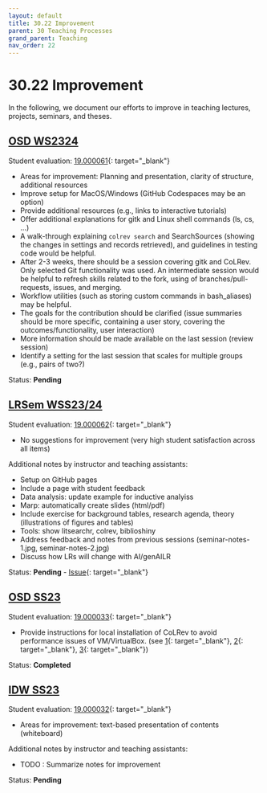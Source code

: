 ```yaml
---
layout: default
title: 30.22 Improvement
parent: 30 Teaching Processes
grand_parent: Teaching
nav_order: 22
---
```


# 30.22 Improvement

In the following, we document our efforts to improve in teaching lectures, projects, seminars, and theses.

## [OSD WS2324](../33_projects/33.02.osd-ws23-24.html)

Student evaluation: [19.000061](https://nc-2272638881871040784.nextcloud-ionos.com/index.php/f/21480){: target="_blank"}

- Areas for improvement: Planning and presentation, clarity of structure, additional resources
- Improve setup for MacOS/Windows (GitHub Codespaces may be an option)
- Provide additional resources (e.g., links to interactive tutorials)
- Offer additional explanations for gitk and Linux shell commands (ls, cs, ...)
- A walk-through explaining `colrev search` and SearchSources (showing the changes in settings and records retrieved), and guidelines in testing code would be helpful.
- After 2-3 weeks, there should be a session covering gitk and CoLRev. Only selected Git functionality was used. An intermediate session would be helpful to refresh skills related to the fork, using of branches/pull-requests, issues, and merging.
- Workflow utilities (such as storing custom commands in bash_aliases) may be helpful.
- The goals for the contribution should be clarified (issue summaries should be more specific, containing a user story, covering the outcomes/functionality, user interaction)
- More information should be made available on the last session (review session)
- Identify a setting for the last session that scales for multiple groups (e.g., pairs of two?)

Status: **Pending**

## [LRSem WSS23/24](../34_seminars/34.02.lrsem-ws23-24.html)

Student evaluation: [19.000062](https://nc-2272638881871040784.nextcloud-ionos.com/index.php/f/21479){: target="_blank"}

- No suggestions for improvement (very high student satisfaction across all items)

Additional notes by instructor and teaching assistants:

- Setup on GitHub pages
- Include a page with student feedback
- Data analysis: update example for inductive analyiss
- Marp: automatically create slides (html/pdf)
- Include exercise for background tables, research agenda, theory (illustrations of figures and tables)
- Tools: show litsearchr, colrev, biblioshiny
- Address feedback and notes from previous sessions (seminar-notes-1.jpg, seminar-notes-2.jpg)
- Discuss how LRs will change with AI/genAILR

Status: **Pending** - [Issue](https://github.com/digital-work-lab/literature-review-seminar/issues/1){: target="_blank"} 

## [OSD SS23](../33_projects/33.01.osd-ss23.html)

Student evaluation: [19.000033](https://nc-2272638881871040784.nextcloud-ionos.com/index.php/f/574){: target="_blank"}

- Provide instructions for local installation of CoLRev to avoid performance issues of VM/VirtualBox. (see [1](https://github.com/CoLRev-Environment/colrev/pull/302){: target="_blank"}, [2](https://github.com/CoLRev-Environment/colrev/pull/303){: target="_blank"}, [3](https://github.com/CoLRev-Environment/colrev/pull/253){: target="_blank"})

Status: **Completed**

## [IDW SS23](../32_lectures/32.01.idw-ss23.html)

Student evaluation: [19.000032](https://nc-2272638881871040784.nextcloud-ionos.com/index.php/f/575){: target="_blank"}

- Areas for improvement: text-based presentation of contents (whiteboard)

Additional notes by instructor and teaching assistants:

- TODO : Summarize notes for improvement

Status: **Pending**
